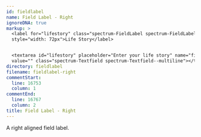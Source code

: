 ```yaml
---
id: fieldlabel
name: Field Label - Right
ignoreDNA: true
markup: >
  <label for="lifestory" class="spectrum-FieldLabel spectrum-FieldLabel--right"
  style="width: 72px">Life Story</label>


  <textarea id="lifestory" placeholder="Enter your life story" name="field"
  value="" class="spectrum-Textfield spectrum-Textfield--multiline"></textarea>
directory: fieldlabel
filename: fieldlabel-right
commentStart:
  line: 16753
  column: 1
commentEnd:
  line: 16767
  column: 2
title: Field Label - Right
---
```

A right aligned field label.